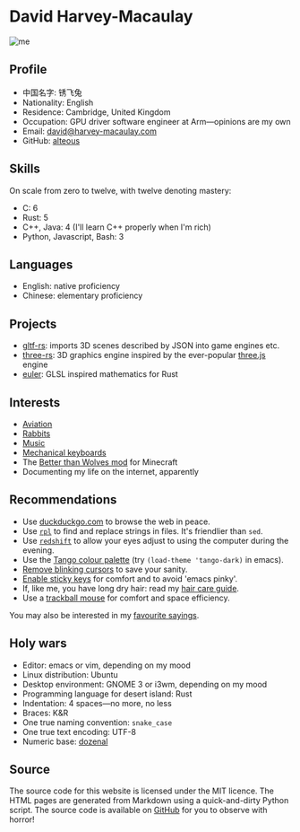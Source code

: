 # David Harvey-Macaulay

![me](https://i.imgur.com/R51CMsU.jpg)

## Profile

* 中国名字: 锈飞兔
* Nationality: English
* Residence: Cambridge, United Kingdom
* Occupation: GPU driver software engineer at Arm—opinions are my own
* Email: [david@harvey-macaulay.com](mailto:david@harvey-macaulay.com)
* GitHub: [alteous](https://github.com/alteous)

## Skills

On scale from zero to twelve, with twelve denoting mastery:

* C: 6
* Rust: 5
* C++, Java: 4 (I'll learn C++ properly when I'm rich)
* Python, Javascript, Bash: 3

## Languages

* English: native proficiency
* Chinese: elementary proficiency

## Projects

* [gltf-rs](https://github.com/gltf-rs/gltf): imports 3D scenes described by JSON  into game engines etc.
* [three-rs](https://github.com/three-rs/three): 3D graphics engine inspired by the ever-popular [three.js](https://threejs.org) engine
* [euler](https://github.com/alteous/euler): GLSL inspired mathematics for Rust

## Interests

* [Aviation](aviation.html)
* [Rabbits](rabbits.html)
* [Music](music.html)
* [Mechanical keyboards](keyboards.html)
* The [Better than Wolves mod](https://sargunster.com/btw/index.php) for Minecraft
* Documenting my life on the internet, apparently

## Recommendations

* Use [duckduckgo.com](https://duckduckgo.com) to browse the web in peace.
* Use [`rpl`](https://linux.die.net/man/1/rpl) to find and replace strings in files. It's friendlier than `sed`.
* Use [`redshift`](http://jonls.dk/redshift/) to allow your eyes adjust to using the computer during the evening.
* Use the [Tango colour palette](https://bit.ly/2GrhWjl) (try `(load-theme 'tango-dark)` in emacs).
* [Remove blinking cursors](http://www.jurta.org/en/prog/noblink) to save your sanity.
* [Enable sticky keys](https://superuser.com/questions/410657/enabling-sticky-keys-under-xorg-awesome-desktop-manager) for comfort and to avoid 'emacs pinky'.
* If, like me, you have long dry hair: read my [hair care guide](hair.html).
* Use a [trackball mouse](https://www.amazon.co.uk/Logitech-M570-Wireless-Trackball-Mouse/dp/B07877N96T) for comfort and space efficiency.

You may also be interested in my [favourite sayings](sayings.html).

## Holy wars

* Editor: emacs or vim, depending on my mood
* Linux distribution: Ubuntu
* Desktop environment: GNOME 3 or i3wm, depending on my mood
* Programming language for desert island: Rust
* Indentation: 4 spaces—no more, no less
* Braces: K&R
* One true naming convention: `snake_case`
* One true text encoding: UTF-8
* Numeric base: [dozenal](http://www.dozenalsociety.org.uk/)

## Source

The source code for this website is licensed under the MIT licence. The HTML pages
are generated from Markdown using a quick-and-dirty Python script. The source code
is available on [GitHub](https://github.com/alteous/website) for you to observe
with horror!

